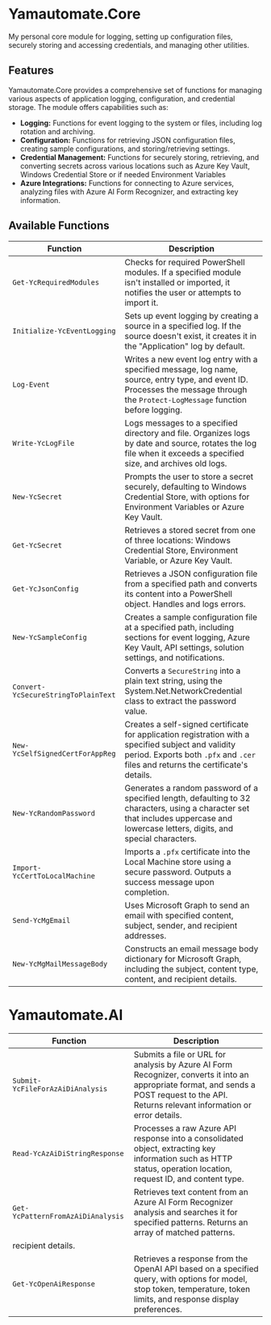 # Yamautomate.Core

My personal core module for logging, setting up configuration files, securely storing and accessing credentials, and managing other utilities.

## Features
Yamautomate.Core provides a comprehensive set of functions for managing various aspects of application logging, configuration, and credential storage. The module offers capabilities such as:

- **Logging:** Functions for event logging to the system or files, including log rotation and archiving.
- **Configuration:** Functions for retrieving JSON configuration files, creating sample configurations, and storing/retrieving settings.
- **Credential Management:** Functions for securely storing, retrieving, and converting secrets across various locations such as Azure Key Vault, Windows Credential Store or if needed Environment Variables
- **Azure Integrations:** Functions for connecting to Azure services, analyzing files with Azure AI Form Recognizer, and extracting key information.

## Available Functions

| Function                         | Description                                                                                                                    |
|----------------------------------|-------------------------------------------------------------------------------------------------------------------------------|
| `Get-YcRequiredModules`          | Checks for required PowerShell modules. If a specified module isn't installed or imported, it notifies the user or attempts to import it. |
| `Initialize-YcEventLogging`      | Sets up event logging by creating a source in a specified log. If the source doesn't exist, it creates it in the "Application" log by default. |
| `Log-Event`                      | Writes a new event log entry with a specified message, log name, source, entry type, and event ID. Processes the message through the `Protect-LogMessage` function before logging. |
| `Write-YcLogFile`                | Logs messages to a specified directory and file. Organizes logs by date and source, rotates the log file when it exceeds a specified size, and archives old logs. |
| `New-YcSecret`                   | Prompts the user to store a secret securely, defaulting to Windows Credential Store, with options for Environment Variables or Azure Key Vault. |
| `Get-YcSecret`                   | Retrieves a stored secret from one of three locations: Windows Credential Store, Environment Variable, or Azure Key Vault. |
| `Get-YcJsonConfig`               | Retrieves a JSON configuration file from a specified path and converts its content into a PowerShell object. Handles and logs errors. |
| `New-YcSampleConfig`             | Creates a sample configuration file at a specified path, including sections for event logging, Azure Key Vault, API settings, solution settings, and notifications. |
| `Convert-YcSecureStringToPlainText` | Converts a `SecureString` into a plain text string, using the System.Net.NetworkCredential class to extract the password value. |
| `New-YcSelfSignedCertForAppReg`  | Creates a self-signed certificate for application registration with a specified subject and validity period. Exports both `.pfx` and `.cer` files and returns the certificate's details. |
| `New-YcRandomPassword`           | Generates a random password of a specified length, defaulting to 32 characters, using a character set that includes uppercase and lowercase letters, digits, and special characters. |
| `Import-YcCertToLocalMachine`    | Imports a `.pfx` certificate into the Local Machine store using a secure password. Outputs a success message upon completion. |
| `Send-YcMgEmail`                 | Uses Microsoft Graph to send an email with specified content, subject, sender, and recipient addresses. |
| `New-YcMgMailMessageBody`        | Constructs an email message body dictionary for Microsoft Graph, including the subject, content type, content, and recipient details. |

# Yamautomate.AI
| Function                         | Description                                                                                                                    |
|----------------------------------|-------------------------------------------------------------------------------------------------------------------------------|
| `Submit-YcFileForAzAiDiAnalysis` | Submits a file or URL for analysis by Azure AI Form Recognizer, converts it into an appropriate format, and sends a POST request to the API. Returns relevant information or error details. |
| `Read-YcAzAiDiStringResponse`    | Processes a raw Azure API response into a consolidated object, extracting key information such as HTTP status, operation location, request ID, and content type. |
| `Get-YcPatternFromAzAiDiAnalysis`| Retrieves text content from an Azure AI Form Recognizer analysis and searches it for specified patterns. Returns an array of matched patterns. |
recipient details. |
| `Get-YcOpenAiResponse`           | Retrieves a response from the OpenAI API based on a specified query, with options for model, stop token, temperature, token limits, and response display preferences. |
